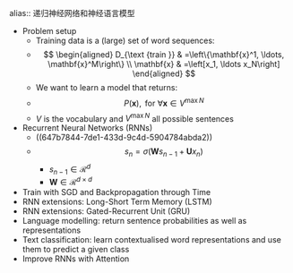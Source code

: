 alias:: 递归神经网络和神经语言模型

- Problem setup
	- Training data is a (large) set of word sequences:
	- $$
	  \begin{aligned}
	  D_{\text {train }} & =\left\{\mathbf{x}^1, \ldots, \mathbf{x}^M\right\} \\
	  \mathbf{x} & =\left[x_1, \ldots x_N\right]
	  \end{aligned}
	  $$
	- We want to learn a model that returns:
	- $$
	  P(\mathbf{x}), \text { for } \forall \mathbf{x} \in V^{\max N}
	  $$
	- $V$ is the vocabulary and $V^{\max N}$ all possible sentences
- Recurrent Neural Networks (RNNs)
	- ((647b7844-7de1-433d-9c4d-5904784abda2))
	- $$
	  s_n=\sigma\left(\mathbf{W} s_{n-1}+\mathbf{U} x_n\right)
	  $$
		- $s_{n-1} \in \mathcal{R}^d$
		- $\mathbf{W} \in \mathcal{R}^{d \times d}$
- Train with SGD and Backpropagation through Time
- RNN extensions: Long-Short Term Memory (LSTM)
- RNN extensions: Gated-Recurrent Unit (GRU)
- Language modelling: return sentence probabilities as well as representations
- Text classification: learn contextualised word representations and use them to predict a given class
- Improve RNNs with Attention